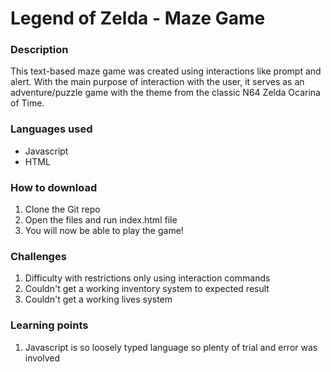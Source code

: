 # Legend of Zelda - Maze Game

### Description
This text-based maze game was created using interactions like prompt and alert. With the main purpose of interaction with the user, it serves as an adventure/puzzle game with the theme from the classic N64 Zelda Ocarina of Time. 

### Languages used
* Javascript
* HTML

### How to download
1. Clone the Git repo
2. Open the files and run index.html file
3. You will now be able to play the game!

### Challenges
1. Difficulty with restrictions only using interaction commands
2. Couldn't get a working inventory system to expected result
3. Couldn't get a working lives system

### Learning points
1. Javascript is so loosely typed language so plenty of trial and error was involved 
